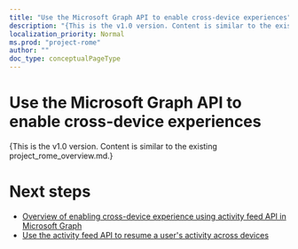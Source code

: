 ```yaml
---
title: "Use the Microsoft Graph API to enable cross-device experiences"
description: "{This is the v1.0 version. Content is similar to the existing project_rome_overview.md.}"
localization_priority: Normal
ms.prod: "project-rome"
author: ""
doc_type: conceptualPageType
---
```


# Use the Microsoft Graph API to enable cross-device experiences

{This is the v1.0 version. Content is similar to the existing project_rome_overview.md.}

# Next steps

- [Overview of enabling cross-device experience using activity feed API in Microsoft Graph](/graph/activity-feed-concept-overview)
- [Use the activity feed API to resume a user's activity across devices](activity-feed-api-overview.md)
